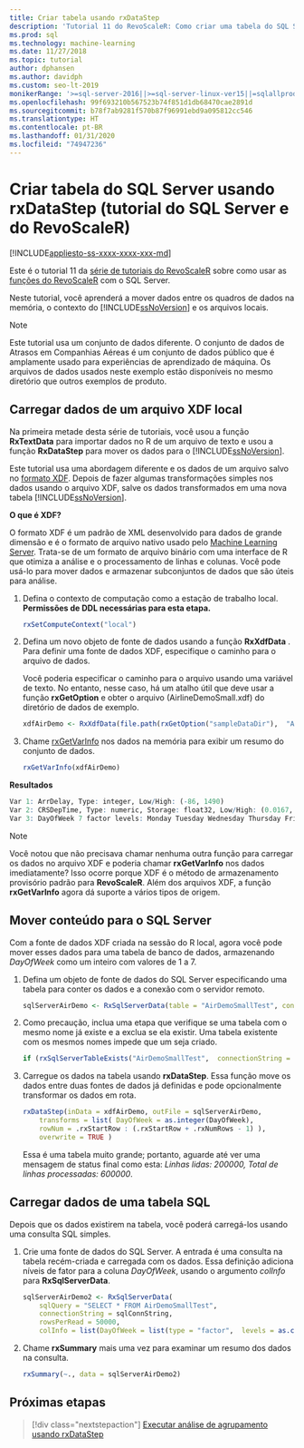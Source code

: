 ```yaml
---
title: Criar tabela usando rxDataStep
description: 'Tutorial 11 do RevoScaleR: Como criar uma tabela do SQL Server usando a linguagem R no SQL Server.'
ms.prod: sql
ms.technology: machine-learning
ms.date: 11/27/2018
ms.topic: tutorial
author: dphansen
ms.author: davidph
ms.custom: seo-lt-2019
monikerRange: '>=sql-server-2016||>=sql-server-linux-ver15||=sqlallproducts-allversions'
ms.openlocfilehash: 99f693210b567523b74f851d1db68470cae2891d
ms.sourcegitcommit: b78f7ab9281f570b87f96991ebd9a095812cc546
ms.translationtype: HT
ms.contentlocale: pt-BR
ms.lasthandoff: 01/31/2020
ms.locfileid: "74947236"
---
```

# <a name="create-new-sql-server-table-using-rxdatastep-sql-server-and-revoscaler-tutorial"></a>Criar tabela do SQL Server usando rxDataStep (tutorial do SQL Server e do RevoScaleR)
[!INCLUDE[appliesto-ss-xxxx-xxxx-xxx-md](../../includes/appliesto-ss-xxxx-xxxx-xxx-md.md)]

Este é o tutorial 11 da [série de tutoriais do RevoScaleR](deepdive-data-science-deep-dive-using-the-revoscaler-packages.md) sobre como usar as [funções do RevoScaleR](https://docs.microsoft.com/machine-learning-server/r-reference/revoscaler/revoscaler) com o SQL Server.

Neste tutorial, você aprenderá a mover dados entre os quadros de dados na memória, o contexto do [!INCLUDE[ssNoVersion](../../includes/ssnoversion-md.md)] e os arquivos locais.

> [!NOTE]
> Este tutorial usa um conjunto de dados diferente. O conjunto de dados de Atrasos em Companhias Aéreas é um conjunto de dados público que é amplamente usado para experiências de aprendizado de máquina. Os arquivos de dados usados neste exemplo estão disponíveis no mesmo diretório que outros exemplos de produto.

## <a name="load-data-from-a-local-xdf-file"></a>Carregar dados de um arquivo XDF local

Na primeira metade desta série de tutoriais, você usou a função **RxTextData** para importar dados no R de um arquivo de texto e usou a função **RxDataStep** para mover os dados para o [!INCLUDE[ssNoVersion](../../includes/ssnoversion-md.md)].

Este tutorial usa uma abordagem diferente e os dados de um arquivo salvo no [formato XDF](https://en.wikipedia.org/wiki/Extensible_Data_Format). Depois de fazer algumas transformações simples nos dados usando o arquivo XDF, salve os dados transformados em uma nova tabela [!INCLUDE[ssNoVersion](../../includes/ssnoversion-md.md)].

**O que é XDF?**

O formato XDF é um padrão de XML desenvolvido para dados de grande dimensão e é o formato de arquivo nativo usado pelo [Machine Learning Server](https://docs.microsoft.com/machine-learning-server/r/concept-what-is-xdf). Trata-se de um formato de arquivo binário com uma interface de R que otimiza a análise e o processamento de linhas e colunas.  Você pode usá-lo para mover dados e armazenar subconjuntos de dados que são úteis para análise.

1. Defina o contexto de computação como a estação de trabalho local. **Permissões de DDL necessárias para esta etapa.**

    ```R
    rxSetComputeContext("local")
    ```
  
2. Defina um novo objeto de fonte de dados usando a função **RxXdfData** . Para definir uma fonte de dados XDF, especifique o caminho para o arquivo de dados.  

    Você poderia especificar o caminho para o arquivo usando uma variável de texto. No entanto, nesse caso, há um atalho útil que deve usar a função **rxGetOption** e obter o arquivo (AirlineDemoSmall.xdf) do diretório de dados de exemplo.
  
    ```R
    xdfAirDemo <- RxXdfData(file.path(rxGetOption("sampleDataDir"),  "AirlineDemoSmall.xdf"))
    ```

3. Chame [rxGetVarInfo](https://docs.microsoft.com/machine-learning-server/r-reference/revoscaler/rxgetvarinfoxdf) nos dados na memória para exibir um resumo do conjunto de dados.
  
    ```R
    rxGetVarInfo(xdfAirDemo)
    ```

**Resultados**

```R
Var 1: ArrDelay, Type: integer, Low/High: (-86, 1490)
Var 2: CRSDepTime, Type: numeric, Storage: float32, Low/High: (0.0167, 23.9833)
Var 3: DayOfWeek 7 factor levels: Monday Tuesday Wednesday Thursday Friday Saturday Sunday
```

> [!NOTE]
> 
> Você notou que não precisava chamar nenhuma outra função para carregar os dados no arquivo XDF e poderia chamar **rxGetVarInfo** nos dados imediatamente? Isso ocorre porque XDF é o método de armazenamento provisório padrão para **RevoScaleR**. Além dos arquivos XDF, a função **rxGetVarInfo** agora dá suporte a vários tipos de origem.

## <a name="move-contents-to-sql-server"></a>Mover conteúdo para o SQL Server

Com a fonte de dados XDF criada na sessão do R local, agora você pode mover esses dados para uma tabela de banco de dados, armazenando *DayOfWeek* como um inteiro com valores de 1 a 7.

1. Defina um objeto de fonte de dados do SQL Server especificando uma tabela para conter os dados e a conexão com o servidor remoto.
  
    ```R
    sqlServerAirDemo <- RxSqlServerData(table = "AirDemoSmallTest", connectionString = sqlConnString)
    ```
  
2. Como precaução, inclua uma etapa que verifique se uma tabela com o mesmo nome já existe e a exclua se ela existir. Uma tabela existente com os mesmos nomes impede que um seja criado.
  
    ```R
    if (rxSqlServerTableExists("AirDemoSmallTest",  connectionString = sqlConnString))  rxSqlServerDropTable("AirDemoSmallTest",  connectionString = sqlConnString)
    ```
  
3. Carregue os dados na tabela usando **rxDataStep**. Essa função move os dados entre duas fontes de dados já definidas e pode opcionalmente transformar os dados em rota.
  
    ```R
    rxDataStep(inData = xdfAirDemo, outFile = sqlServerAirDemo,
        transforms = list( DayOfWeek = as.integer(DayOfWeek),
        rowNum = .rxStartRow : (.rxStartRow + .rxNumRows - 1) ),
        overwrite = TRUE )
    ```
  
    Essa é uma tabela muito grande; portanto, aguarde até ver uma mensagem de status final como esta: *Linhas lidas: 200000, Total de linhas processadas: 600000*.
     
## <a name="load-data-from-a-sql-table"></a>Carregar dados de uma tabela SQL

Depois que os dados existirem na tabela, você poderá carregá-los usando uma consulta SQL simples. 

1. Crie uma fonte de dados do SQL Server. A entrada é uma consulta na tabela recém-criada e carregada com os dados. Essa definição adiciona níveis de fator para a coluna *DayOfWeek*, usando o argumento *colInfo* para **RxSqlServerData**.
  
    ```R
    sqlServerAirDemo2 <- RxSqlServerData(
        sqlQuery = "SELECT * FROM AirDemoSmallTest",
        connectionString = sqlConnString,
        rowsPerRead = 50000,
        colInfo = list(DayOfWeek = list(type = "factor",  levels = as.character(1:7))))
    ```
  
2. Chame **rxSummary** mais uma vez para examinar um resumo dos dados na consulta.
  
    ```R
    rxSummary(~., data = sqlServerAirDemo2)
    ```

## <a name="next-steps"></a>Próximas etapas

> [!div class="nextstepaction"]
> [Executar análise de agrupamento usando rxDataStep](../../advanced-analytics/tutorials/deepdive-perform-chunking-analysis-using-rxdatastep.md)
